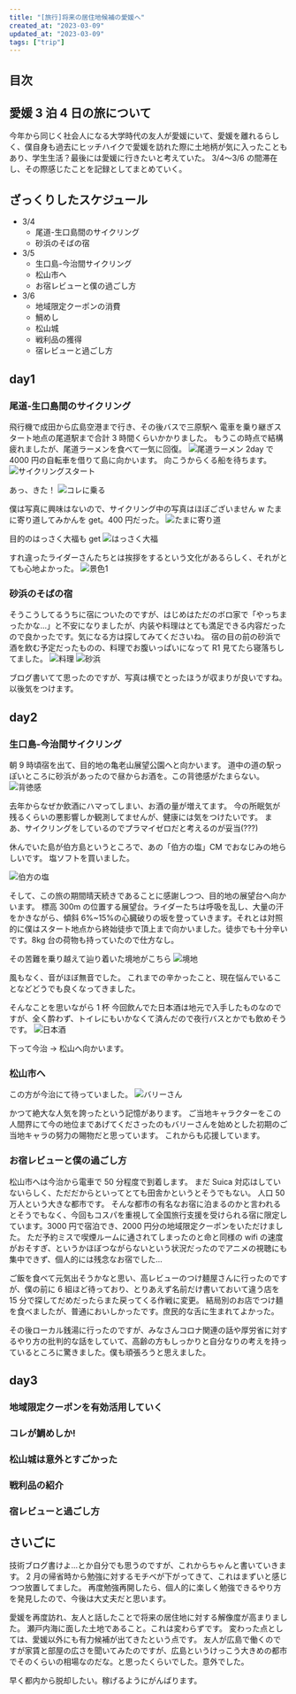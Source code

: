 ```yaml
---
title: "[旅行]将来の居住地候補の愛媛へ"
created_at: "2023-03-09"
updated_at: "2023-03-09"
tags: ["trip"]
---
```


## 目次

## 愛媛 3 泊 4 日の旅について

今年から同じく社会人になる大学時代の友人が愛媛にいて、愛媛を離れるらしく、僕自身も過去にヒッチハイクで愛媛を訪れた際に土地柄が気に入ったこともあり、学生生活？最後には愛媛に行きたいと考えていた。
3/4〜3/6 の間滞在し、その際感じたことを記録としてまとめていく。

## ざっくりしたスケジュール

- 3/4
  - 尾道-生口島間のサイクリング
  - 砂浜のそばの宿
- 3/5
  - 生口島-今治間サイクリング
  - 松山市へ
  - お宿レビューと僕の過ごし方
- 3/6
  - 地域限定クーポンの消費
  - 鯛めし
  - 松山城
  - 戦利品の獲得
  - 宿レビューと過ごし方

## day1

### 尾道-生口島間のサイクリング

飛行機で成田から広島空港まで行き、その後バスで三原駅へ
電車を乗り継ぎスタート地点の尾道駅まで合計 3 時間くらいかかりました。
もうこの時点で結構疲れましたが、尾道ラーメンを食べて一気に回復。
![尾道ラーメン](/assets/ehime/IMG_2770.JPG)
2day で 4000 円の自転車を借りて島に向かいます。
向こうからくる船を待ちます。
![サイクリングスタート](/assets/ehime/IMG_2774.JPG)

あっ、きた！
![コレに乗る](/assets/ehime/IMG_2775.JPG)

僕は写真に興味はないので、サイクリング中の写真はほぼございません w
たまに寄り道してみかんを get。400 円だった。
![たまに寄り道](/assets/ehime/IMG_2776.JPG)

目的のはっさく大福も get
![はっさく大福](/assets/ehime/IMG_2779.JPG)

すれ違ったライダーさんたちとは挨拶をするという文化があるらしく、それがとても心地よかった。
![景色1](/assets/ehime/IMG_2781.JPG)

### 砂浜のそばの宿

そうこうしてるうちに宿についたのですが、はじめはただのボロ家で「やっちまったかな...」と不安になりましたが、内装や料理はとても満足できる内容だったので良かったです。気になる方は探してみてくださいね。
宿の目の前の砂浜で酒を飲む予定だったものの、料理でお腹いっぱいになって R1 見てたら寝落ちしてました。
![料理](/assets/ehime/IMG_2784.JPG)
![砂浜](/assets/ehime/IMG_2783.JPG)

ブログ書いてて思ったのですが、写真は横でとったほうが収まりが良いですね。以後気をつけます。

## day2

### 生口島-今治間サイクリング

朝 9 時頃宿を出て、目的地の亀老山展望公園へと向かいます。
道中の道の駅っぽいところに砂浜があったので昼からお酒を。この背徳感がたまらない。
![背徳感](/assets/ehime/IMG_2788.JPG)

去年からなぜか飲酒にハマってしまい、お酒の量が増えてます。
今の所眠気が残るくらいの悪影響しか観測してませんが、健康には気をつけたいです。
まあ、サイクリングをしているのでプラマイゼロだと考えるのが妥当(???)

休んでいた島が伯方島というところで、あの「伯方の塩」CM でおなじみの地らしいです。
塩ソフトを買いました。

![伯方の塩](/assets/ehime/IMG_2790.JPG)

そして、この旅の期間晴天続きであることに感謝しつつ、目的地の展望台へ向かいます。
標高 300m の位置する展望台。ライダーたちは呼吸を乱し、大量の汗をかきながら、傾斜 6%~15%の心臓破りの坂を登っていきます。それとは対照的に僕はスタート地点から終始徒歩で頂上まで向かいました。徒歩でも十分辛いです。8kg 台の荷物も持っていたので仕方なし。

その苦難を乗り越えて辿り着いた境地がこちら
![境地](/assets/ehime/IMG_2797.JPG)

風もなく、音がほぼ無音でした。
これまでの辛かったこと、現在悩んでいることなどどうでも良くなってきました。

そんなことを思いながら 1 杯
今回飲んでた日本酒は地元で入手したものなのですが、全く酔わず、トイレにもいかなくて済んだので夜行バスとかでも飲めそうです。
![日本酒](/assets/ehime/IMG_2793.JPG)

下って今治 → 松山へ向かいます。

### 松山市へ

この方が今治にて待っていました。
![バリーさん](/assets/ehime/IMG_2800.JPG)

かつて絶大な人気を誇ったという記憶があります。
ご当地キャラクターをこの人間界にて今の地位まであげてくださったのもバリーさんを始めとした初期のご当地キャラの努力の賜物だと思っています。
これからも応援しています。

### お宿レビューと僕の過ごし方

松山市へは今治から電車で 50 分程度で到着します。
まだ Suica 対応はしていないらしく、ただだからといってとても田舎かというとそうでもない。
人口 50 万人という大きな都市です。
そんな都市の有名なお宿に泊まるのかと言われるとそうでもなく、今回もコスパを重視して全国旅行支援を受けられる宿に限定しています。3000 円で宿泊でき、2000 円分の地域限定クーポンをいただけました。
ただ予約ミスで喫煙ルームに通されてしまったのと命と同様の wifi の速度がおそすぎ、というかほぼつながらないという状況だったのでアニメの視聴にも集中できず、個人的には残念なお宿でした...

ご飯を食べて元気出そうかなと思い、高レビューのつけ麺屋さんに行ったのですが、僕の前に 6 組ほど待っており、とりあえず名前だけ書いておいて違う店を 15 分で探してだめだったらまた戻ってくる作戦に変更。
結局別のお店でつけ麺を食べましたが、普通においしかったです。庶民的な舌に生まれてよかった。

その後ローカル銭湯に行ったのですが、みなさんコロナ関連の話や厚労省に対するやり方の批判的な話をしていて、高齢の方もしっかりと自分なりの考えを持っているところに驚きました。僕も頑張ろうと思えました。

## day3

### 地域限定クーポンを有効活用していく

### コレが鯛めしか!

### 松山城は意外とすごかった

### 戦利品の紹介

### 宿レビューと過ごし方

## さいごに

技術ブログ書けよ...とか自分でも思うのですが、これからちゃんと書いていきます。
2 月の帰省時から勉強に対するモチベが下がってきて、これはまずいと感じつつ放置してました。
再度勉強再開したら、個人的に楽しく勉強できるやり方を発見したので、今後は大丈夫だと思います。

愛媛を再度訪れ、友人と話したことで将来の居住地に対する解像度が高まりました。
瀬戸内海に面した土地であること。これは変わらずです。
変わった点としては、愛媛以外にも有力候補が出てきたという点です。
友人が広島で働くのですが家賃と部屋の広さを聞いてみたのですが、広島というけっこう大きめの都市でそのくらいの相場なのだな。と思ったくらいでした。意外でした。

早く都内から脱却したい。稼げるようにがんばります。
